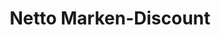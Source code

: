 ---
title: "Netto Marken-Discount"
url: /bobritzsch-hilbersdorf/netto-marken-discount/
shop: Supermarkt
---